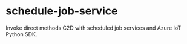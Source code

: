 # schedule-job-service
Invoke direct methods C2D with scheduled job services and Azure IoT Python SDK.
